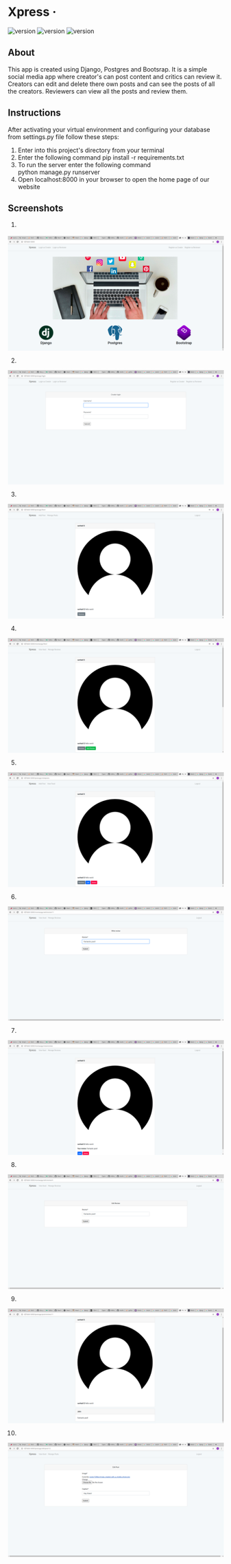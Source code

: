 # Xpress &middot;

![version](https://img.shields.io/badge/Django-092E20?style=for-the-badge&logo=django&logoColor=white)
![version](https://img.shields.io/badge/PostgreSQL-316192?style=for-the-badge&logo=postgresql&logoColor=white)
![version](https://img.shields.io/badge/Bootstrap-563D7C?style=for-the-badge&logo=bootstrap&logoColor=white)

## About
This app is created using Django, Postgres and Bootsrap. It is a simple social media app where creator's can post content and critics can review it. Creators can edit and delete there own posts and can see the posts of all the creators. Reviewers can view all the posts and review them.

## Instructions
After activating your virtual environment and configuring your database from settings.py file follow these steps:
1. Enter into this project's directory from your terminal
2. Enter the following command
        pip install -r requirements.txt
3. To run the server enter the following command\
        python manage.py runserver
4. Open localhost:8000 in your browser to open the home page of our website

## Screenshots

1. <p align="center">
  <img src="https://github.com/sarthakverma12/Xpress/blob/master/screenshots/ss1.png" align="middle">
   </p>

2. <p align="center">
  <img src="https://github.com/sarthakverma12/Xpress/blob/master/screenshots/ss2.png" align="middle">
   </p>

3. <p align="center">
  <img src="https://github.com/sarthakverma12/Xpress/blob/master/screenshots/ss3.png" align="middle">
   </p>

4. <p align="center">
  <img src="https://github.com/sarthakverma12/Xpress/blob/master/screenshots/ss4.png" align="middle">
   </p>

5. <p align="center">
  <img src="https://github.com/sarthakverma12/Xpress/blob/master/screenshots/ss5.png" align="middle">
   </p>

6. <p align="center">
  <img src="https://github.com/sarthakverma12/Xpress/blob/master/screenshots/ss6.png" align="middle">
   </p>

7. <p align="center">
  <img src="https://github.com/sarthakverma12/Xpress/blob/master/screenshots/ss7.png" align="middle">
   </p>

8. <p align="center">
  <img src="https://github.com/sarthakverma12/Xpress/blob/master/screenshots/ss8.png" align="middle">
   </p>

9. <p align="center">
  <img src="https://github.com/sarthakverma12/Xpress/blob/master/screenshots/ss9.png" align="middle">
   </p>

10. <p align="center">
  <img src="https://github.com/sarthakverma12/Xpress/blob/master/screenshots/ss10.png" align="middle">
   </p>
